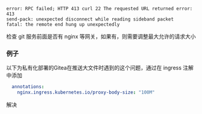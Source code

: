 
```
error: RPC failed; HTTP 413 curl 22 The requested URL returned error: 413
send-pack: unexpected disconnect while reading sideband packet
fatal: the remote end hung up unexpectedly
```

检查 git 服务前面是否有 nginx 等网关，如果有，则需要调整最大允许的请求大小


### 例子

以下为私有化部署的Gitea在推送大文件时遇到的这个问题，通过在 ingress 注解中添加

```yaml
  annotations:   
    nginx.ingress.kubernetes.io/proxy-body-size: "100M"
```

解决